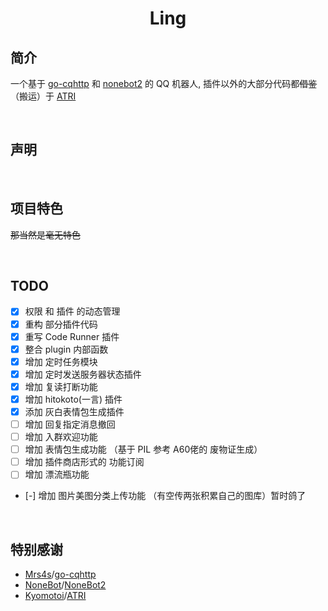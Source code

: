# <center>Ling

## 简介
一个基于 [go-cqhttp](https://github.com/Mrs4s/go-cqhttp) 和 [nonebot2](https://github.com/nonebot/nonebot2) 的 QQ 机器人, 插件以外的大部分代码都~~借鉴~~（搬运）于 [ATRI](https://github.com/Kyomotoi/ATRI) 

<br>

## 声明


<br>

## 项目特色

~~那当然是毫无特色~~

<br>

## TODO

 - [x] 权限 和 插件 的动态管理
 - [x] 重构 部分插件代码
 - [x] 重写 Code Runner 插件
 - [x] 整合 plugin 内部函数
 - [x] 增加 定时任务模块
 - [x] 增加 定时发送服务器状态插件
 - [x] 增加 复读打断功能
 - [x] 增加 hitokoto(一言) 插件
 - [x] 添加 灰白表情包生成插件
 - [ ] 增加 回复指定消息撤回
 - [ ] 增加 入群欢迎功能
 - [ ] 增加 表情包生成功能 （基于 PIL 参考 A60佬的 废物证生成）
 - [ ] 增加 插件商店形式的 功能订阅
 - [ ] 增加 漂流瓶功能
 - [-] 增加 图片美图分类上传功能 （有空传两张积累自己的图库）暂时鸽了
 

<br>

## 特别感谢
 - [Mrs4s](https://github.com/Mrs4s/)/[go-cqhttp](https://github.com/Mrs4s/go-cqhttp)
 - [NoneBot](https://github.com/nonebot/)/[NoneBot2](https://github.com/nonebot/nonebot2)
 - [Kyomotoi](https://github.com/Kyomotoi/)/[ATRI](https://github.com/Kyomotoi/ATRI)